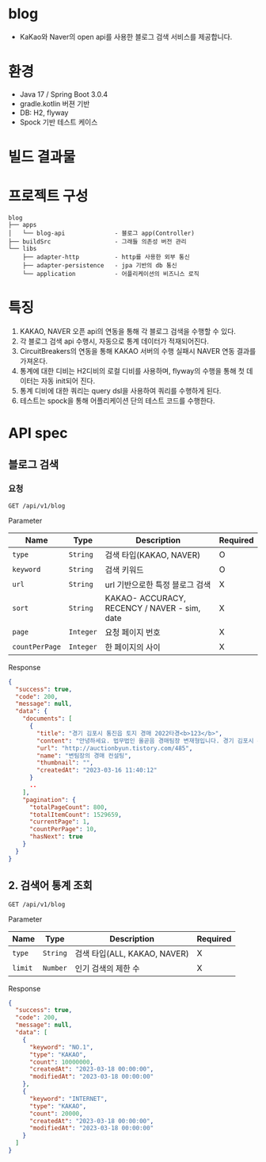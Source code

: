 # blog
- KaKao와 Naver의 open api를 사용한 블로그 검색 서비스를 제공합니다.

# 환경
- Java 17 / Spring Boot 3.0.4
- gradle.kotlin 버젼 기반
- DB: H2, flyway
- Spock 기반 테스트 케이스

# 빌드 결과물

# 프로젝트 구성
```
blog
├── apps                  
│   └── blog-api              - 블로그 app(Controller)
├── buildSrc                  - 그래들 의존성 버전 관리
└── libs
    ├── adapter-http          - http를 사용한 외부 통신
    ├── adapter-persistence   - jpa 기반의 db 통신
    └── application           - 어플리케이션의 비즈니스 로직
```

# 특징
1. KAKAO, NAVER 오픈 api의 연동을 통해 각 블로그 검색을 수행할 수 있다.
2. 각 블로그 검색 api 수행시, 자동으로 통계 데이터가 적재되어진다.
3. CircuitBreakers의 연동을 통해 KAKAO 서버의 수행 실패시 NAVER 연동 결과를 가져온다.
4. 통계에 대한 디비는 H2디비의 로컬 디비를 사용하며, flyway의 수행을 통해 첫 데이터는 자동 init되어 진다.
5. 통계 디비에 대한 쿼리는 query dsl을 사용하여 쿼리를 수행하게 된다.
6. 테스트는 spock을 통해 어플리케이션 단의 테스트 코드를 수행한다.

# API spec
## 블로그 검색

### 요청
``
GET /api/v1/blog
``

Parameter

| Name      | Type      | Description                                  | Required |
|-----------|-----------|----------------------------------------------|----------|
| `type`    | `String`  | 검색 타입(KAKAO, NAVER)                          | O        |
| `keyword` | `String`  | 검색 키워드                                       | O        |
| `url`     | `String`  | url 기반으로한 특정 블로그 검색                          | X        |
| `sort`    | `String`  | KAKAO- ACCURACY, RECENCY / NAVER - sim, date | X        |
| `page`    | `Integer` | 요청 페이지 번호                                    | X        |
| `countPerPage`    | `Integer` | 한 페이지의 사이                                    | X        |


Response
```json
{
  "success": true,
  "code": 200,
  "message": null,
  "data": {
    "documents": [
      {
        "title": "경기 김포시 통진읍 토지 경매 2022타경<b>123</b>",
        "content": "안녕하세요. 법무법인 올곧음 경매팀장 변재형입니다. 경기 김포시 통진읍 토지 경매 2022타경<b>123</b>를 살펴보겠습니다. 경매는 아는 만큼 보이고 보이는 만큼 돈을 법니다. 경매 컨설팅은 변호사가 있는 곳이 안전하고 정확하며 빠릅니다. 컨설팅 비용이 비슷할 땐 이왕이면 경매전문 신동렬 변호사가 있는 법무법인...",
        "url": "http://auctionbyun.tistory.com/485",
        "name": "변팀장의 경매 컨설팅",
        "thumbnail": "",
        "createdAt": "2023-03-16 11:40:12"
      }
      ..
    ],
    "pagination": {
      "totalPageCount": 800,
      "totalItemCount": 1529659,
      "currentPage": 1,
      "countPerPage": 10,
      "hasNext": true
    }
  }
}
```


## 2. 검색어 통계 조회
``
GET /api/v1/blog
``


Parameter

| Name    | Type     | Description              | Required |
|---------|----------|--------------------------|----------|
| `type`  | `String` | 검색 타입(ALL, KAKAO, NAVER) | X        |
| `limit` | `Number` | 인기 검색의 제한 수              | X        |

Response
```json
{
  "success": true,
  "code": 200,
  "message": null,
  "data": [
    {
      "keyword": "NO.1",
      "type": "KAKAO",
      "count": 10000000,
      "createdAt": "2023-03-18 00:00:00",
      "modifiedAt": "2023-03-18 00:00:00"
    },
    {
      "keyword": "INTERNET",
      "type": "KAKAO",
      "count": 20000,
      "createdAt": "2023-03-18 00:00:00",
      "modifiedAt": "2023-03-18 00:00:00"
    }
  ]
}
```
